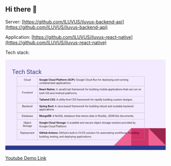 ## Hi there 👋

Server: [https://github.com/ILUVUS/iluvus-backend-api](https://github.com/ILUVUS/iluvus-backend-api)

Application: [https://github.com/ILUVUS/iluvus-react-native](https://github.com/ILUVUS/iluvus-react-native)

Tech stack:

![image](./profile/img/tech_stack.png)


[Youtube Demo Link](https://youtube.com)
